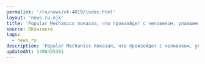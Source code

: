 ```yaml
---
permalink: '/ru/news/vk-4019/index.html'
layout: 'news.ru.njk'
title: 'Popular Mechanics показал, что произойдет с человеком, упавшим на нейтронную звезду.    Вначале…'
source: ВКонтакте
tags:
  - news_ru
description: 'Popular Mechanics показал, что произойдет с человеком, упавшим на нейтронную звезду.    Вначале…'
updatedAt: 1490455391
---
```

